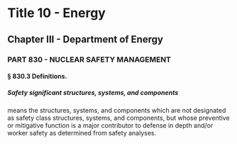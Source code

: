 
# Title 10 - Energy
## Chapter III - Department of Energy
### PART 830 - NUCLEAR SAFETY MANAGEMENT
#### § 830.3 Definitions.
##### Safety significant structures, systems, and components

means the structures, systems, and components which are not designated as safety class structures, systems, and components, but whose preventive or mitigative function is a major contributor to defense in depth and/or worker safety as determined from safety analyses.
